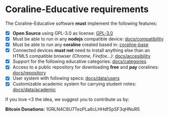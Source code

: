 # Coraline-Educative requirements

The Coraline-Educative software **must** implement the following features:

- [x] **Open Source** using GPL-3.0 as license:  [GPL-3.0](https://www.gnu.org/licenses/gpl-3.0.html)
- [x] Must be able to run in any **nodejs** compatible device: [docs/compatibility](https://github.com/CamiloTD/coraline-educative/blob/master/docs/compatibility.md)
- [x] Must be able to run any **coraline** created based in: [coraline-base](https://github.com/CamiloTD/coraline-base)
- [x] Connected devices **must not** need to install anything else than an HTML5 compatible browser *(Chrome, Firefox...)*: [docs/accesibility](https://github.com/CamiloTD/coraline-educative/blob/master/docs/accesibility.md)
- [x] Support for the following educative categories: [docs/categories](https://github.com/CamiloTD/coraline-educative/blob/master/docs/categories.md)
- [x] Access to a public repository for downloading **free** and **pay** coralines: [docs/repository](https://github.com/CamiloTD/coraline-educative/blob/master/docs/repository.md)
- [x] User system with following specs: [docs/data/users](https://github.com/CamiloTD/coraline-educative/blob/master/docs/data/users.md)
- [x] Customizable academic system for carrying student notes: [docs/data/academic](https://github.com/CamiloTD/coraline-educative/blob/master/docs/data/academic.md)

If you love <3 the idea, we suggest you to contribute us by:

**Bitcoin Donations:** 1GRLN4C8U7TezPLa6cLHHdfSpSF3qHNuR5
